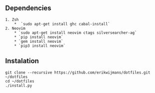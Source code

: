 ## Dependencies
    1. Zsh
        *  `sudo apt-get install ghc cabal-install`
    2. Neovim
        * `sudo apt-get install neovim ctags silversearcher-ag`
        * `pip install neovim`
        * `gem install neovim`
        * `pip3 install neovim`

## Instalation

    git clone --recursive https://github.com/erikwijmans/dotfiles.git ~/dotfiles
    cd ~/dotfiles
    ./install.py

